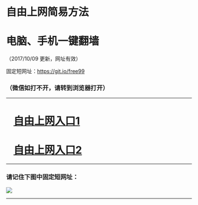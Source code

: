 ﻿# 自由上网简易方法

# 电脑、手机一键翻墙

（2017/10/09 更新，网址有效）

固定短网址：https://git.io/free99

### （微信如打不开，请转到浏览器打开）


***





# &nbsp;&nbsp; <a href="http://ft2841311182.fwq-tz-1001.info/fwqtz01.html?t=100900122951 " target="_blank">自由上网入口1</a>
# &nbsp;&nbsp; <a href="http://ft898924304.fwq-tz-1002.info/fwqtz02.html?t=10090018046 " target="_blank">自由上网入口2</a>
***

### 请记住下图中固定短网址：

<img src="https://s3-us-west-2.amazonaws.com/fwq-1001/yjfq-20170905okok.png" /> 


***

